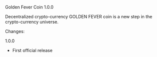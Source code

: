 Golden Fever Coin 1.0.0

Decentralized crypto-currency GOLDEN FEVER coin is a new step in the crypto-currency universe.

Changes:

1.0.0
- First official release
